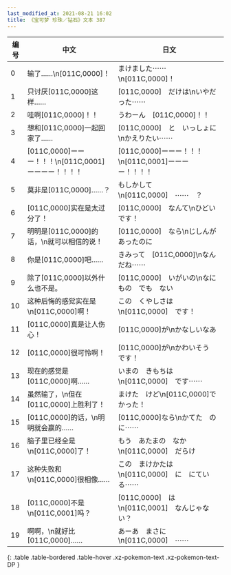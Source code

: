 ```yaml
---
last_modified_at: 2021-08-21 16:02
title: 《宝可梦 珍珠／钻石》文本 387
---
```

| 编号 | 中文 | 日文 |
| ---- | ---- | ---- |
| 0 | 输了……\n[011C,0000]！ | まけました⋯⋯\n[011C,0000]！ |
| 1 | 只讨厌[011C,0000]这样…… | [011C,0000]　だけは\nいやだった⋯⋯ |
| 2 | 哇啊[011C,0000]！！ | うわーん　[011C,0000]！！ |
| 3 | 想和[011C,0000]一起回家了…… | [011C,0000]　と　いっしょに\nかえりたい⋯⋯ |
| 4 | [011C,0000]ーーー！！！\n[011C,0001]ーーーー！！！！ | [011C,0000]ーーー！！！\n[011C,0001]ーーーー！！！！ |
| 5 | 莫非是[011C,0000]……？ | もしかして\n[011C,0000]　⋯⋯　？ |
| 6 | [011C,0000]实在是太过分了！ | [011C,0000]　なんて\nひどいです！ |
| 7 | 明明是[011C,0000]的话，\n就可以相信的说！ | [011C,0000]　なら\nじしんが　あったのに |
| 8 | 你是[011C,0000]吧…… | きみって　[011C,0000]\nなんだね⋯⋯ |
| 9 | 除了[011C,0000]以外什么也不是。 | [011C,0000]　いがいの\nなにもの　でも　ない |
| 10 | 这种后悔的感觉实在是\n[011C,0000]啊！ | この　くやしさは\n[011C,0000]　です！ |
| 11 | [011C,0000]真是让人伤心！ | [011C,0000]が\nかなしいなあ |
| 12 | [011C,0000]很可怜啊！ | [011C,0000]が\nかわいそう　です！ |
| 13 | 现在的感觉是[011C,0000]啊…… | いまの　きもちは\n[011C,0000]　です⋯⋯ |
| 14 | 虽然输了，\n但在[011C,0000]上胜利了！ | まけた　けど\n[011C,0000]で　かった！ |
| 15 | [011C,0000]的话，\n明明就会赢的…… | [011C,0000]なら\nかてた　のに⋯⋯ |
| 16 | 脑子里已经全是\n[011C,0000]了！ | もう　あたまの　なか\n[011C,0000]　だらけ |
| 17 | 这种失败和\n[011C,0000]很相像…… | この　まけかたは\n[011C,0000]　に　にている⋯⋯ |
| 18 | [011C,0000]不是\n[011C,0001]吗？ | [011C,0000]　は\n[011C,0001]　なんじゃない？ |
| 19 | 啊啊，\n就好比[011C,0000]…… | あーあ　まさに\n[011C,0000]　⋯⋯ |
{: .table .table-bordered .table-hover .xz-pokemon-text .xz-pokemon-text-DP }